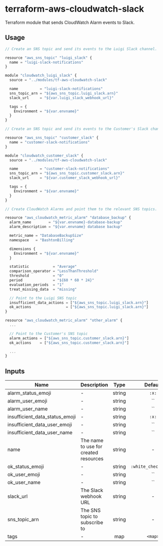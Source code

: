 # terraform-aws-cloudwatch-slack

Terraform module that sends CloudWatch Alarm events to Slack.

## Usage

```js
// Create an SNS topic and send its events to the Luigi Slack channel.

resource "aws_sns_topic" "luigi_slack" {
  name = "luigi-slack-notifications"
}

module "cloudwatch_luigi_slack" {
  source = "../modules/tf-aws-cloudwatch-slack"

  name          = "luigi-slack-notifications"
  sns_topic_arn = "${aws_sns_topic.luigi_slack.arn}"
  slack_url     = "${var.luigi_slack_webhook_url}"

  tags = {
    Environment = "${var.envname}"
  }
}

// Create an SNS topic and send its events to the Customer's Slack channel.

resource "aws_sns_topic" "customer_slack" {
  name = "customer-slack-notifications"
}

module "cloudwatch_customer_slack" {
  source = "../modules/tf-aws-cloudwatch-slack"

  name          = "customer-slack-notifications"
  sns_topic_arn = "${aws_sns_topic.customer_slack.arn}"
  slack_url     = "${var.customer_slack_webhook_url}"

  tags = {
    Environment = "${var.envname}"
  }
}

// Create CloudWatch Alarms and point them to the relevant SNS topics.

resource "aws_cloudwatch_metric_alarm" "database_backup" {
  alarm_name        = "${var.envname}-database-backup"
  alarm_description = "${var.envname} database backup"

  metric_name = "DatabaseBackupSize"
  namespace   = "BashtonBilling"

  dimensions {
    Environment = "${var.envname}"
  }

  statistic           = "Average"
  comparison_operator = "LessThanThreshold"
  threshold           = "0"
  period              = "${60 * 60 * 24}"
  evaluation_periods  = "1"
  treat_missing_data  = "missing"

  // Point to the Luigi SNS topic
  insufficient_data_actions = ["${aws_sns_topic.luigi_slack.arn}"]
  ok_actions                = ["${aws_sns_topic.luigi_slack.arn}"]
}

resource "aws_cloudwatch_metric_alarm" "other_alarm" {
  ...

  // Point to the Customer's SNS topic
  alarm_actions = ["${aws_sns_topic.customer_slack.arn}"]
  ok_actions    = ["${aws_sns_topic.customer_slack.arn}"]

  ...
}
```

## Inputs

| Name | Description | Type | Default | Required |
|------|-------------|:----:|:-----:|:-----:|
| alarm\_status\_emoji | - | string | `:x:` | no |
| alarm\_user\_emoji | - | string | `` | no |
| alarm\_user\_name | - | string | `` | no |
| insufficient\_data\_status\_emoji | - | string | `:x:` | no |
| insufficient\_data\_user\_emoji | - | string | `` | no |
| insufficient\_data\_user\_name | - | string | `` | no |
| name | The name to use for created resources | string | - | yes |
| ok\_status\_emoji | - | string | `:white_check_mark:` | no |
| ok\_user\_emoji | - | string | `` | no |
| ok\_user\_name | - | string | `` | no |
| slack\_url | The Slack webhook URL | string | - | yes |
| sns\_topic\_arn | The SNS topic to subscribe to | string | - | yes |
| tags | - | map | `<map>` | no |
